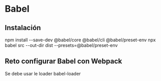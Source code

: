 # Babel


## Instalación
npm install --save-dev @babel/core @babel/cli @babel/preset-env
npx babel src --out-dir dist --presets=@babel/preset-env


## Reto configurar Babel con Webpack

Se debe usar le loader babel-loader